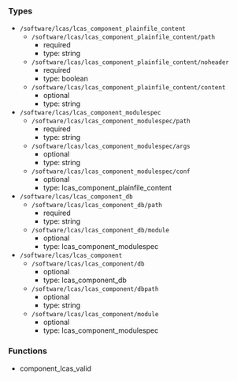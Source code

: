 ### Types

- `/software/lcas/lcas_component_plainfile_content`
    - `/software/lcas/lcas_component_plainfile_content/path`
        - required
        - type: string
    - `/software/lcas/lcas_component_plainfile_content/noheader`
        - required
        - type: boolean
    - `/software/lcas/lcas_component_plainfile_content/content`
        - optional
        - type: string
- `/software/lcas/lcas_component_modulespec`
    - `/software/lcas/lcas_component_modulespec/path`
        - required
        - type: string
    - `/software/lcas/lcas_component_modulespec/args`
        - optional
        - type: string
    - `/software/lcas/lcas_component_modulespec/conf`
        - optional
        - type: lcas_component_plainfile_content
- `/software/lcas/lcas_component_db`
    - `/software/lcas/lcas_component_db/path`
        - required
        - type: string
    - `/software/lcas/lcas_component_db/module`
        - optional
        - type: lcas_component_modulespec
- `/software/lcas/lcas_component`
    - `/software/lcas/lcas_component/db`
        - optional
        - type: lcas_component_db
    - `/software/lcas/lcas_component/dbpath`
        - optional
        - type: string
    - `/software/lcas/lcas_component/module`
        - optional
        - type: lcas_component_modulespec

### Functions

  - component_lcas_valid
